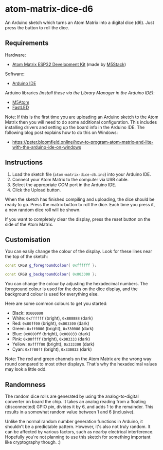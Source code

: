 # atom-matrix-dice-d6
An Arduino sketch which turns an Atom Matrix into a digital dice (d6).
Just press the button to roll the dice.

## Requirements
Hardware:

* [Atom Matrix ESP32 Development Kit](https://shop.m5stack.com/collections/m5-atom/products/atom-matrix-esp32-development-kit) (made by [M5Stack](https://m5stack.com))

Software:

* [Arduino IDE](https://www.arduino.cc/en/software)

Arduino libraries *(install these via the Library Manager in the Arduino IDE)*:

* [M5Atom](https://github.com/m5stack/M5Atom)
* [FastLED](https://www.arduino.cc/reference/en/libraries/fastled/)

Note: If this is the first time you are uploading an Arduino sketch to the Atom Matrix then you will
need to do some additional configuration. This includes installing drivers and setting up the board
info in the Arduino IDE. The following blog post explains how to do this on Windows:

* https://peter.bloomfield.online/how-to-program-atom-matrix-and-lite-with-the-arduino-ide-on-windows

## Instructions
1. Load the sketch file (`atom-matrix-dice-d6.ino`) into your Arduino IDE.
2. Connect your Atom Matrix to the computer via USB cable.
3. Select the appropriate COM port in the Arduino IDE.
4. Click the Upload button.

When the sketch has finished compiling and uploading, the dice should be ready to go. Press the
matrix button to roll the dice. Each time you press it, a new random dice roll will be shown.

If you want to completely clear the display, press the reset button on the side of the Atom Matrix.

## Customisation
You can easily change the colour of the display. Look for these lines near the top of the sketch:

```cpp
const CRGB g_foregroundColour{ 0xffffff };

const CRGB g_backgroundColour{ 0x003300 };
```

You can change the colour by adjusting the hexadecimal numbers. The foreground colour is used for
the dots on the dice display, and the background colour is used for everything else.

Here are some common colours to get you started:

* Black: `0x000000`
* White: `0xffffff` (bright), `0x888888` (dark)
* Red: `0x00ff00` (bright), `0x003300` (dark)
* Green: `0xff0000` (bright), `0x330000` (dark)
* Blue: `0x0000ff` (bright), `0x000033` (dark)
* Pink: `0x00ffff` (bright), `0x003333` (dark)
* Yellow: `0xffff00` (bright), `0x333300` (dark)
* Cyan: `0xff00ff` (bright), `0x330033` (dark)

Note: The red and green channels on the Atom Matrix are the wrong way round compared to most other
displays. That's why the hexadecimal values may look a little odd.

## Randomness
The random dice rolls are generated by using the analog-to-digital converter on board the chip. It
takes an analog reading from a floating (disconnected) GPIO pin, divides it by 6, and adds 1 to the
remainder. This results in a somewhat random value between 1 and 6 (inclusive).

Unlike the normal random number generation functions in Arduino, it shouldn't be a predictable
pattern. However, it's also not truly random. It can be affected by various factors, such as nearby
electrical interference. Hopefully you're not planning to use this sketch for something important
like cryptography though. :)
